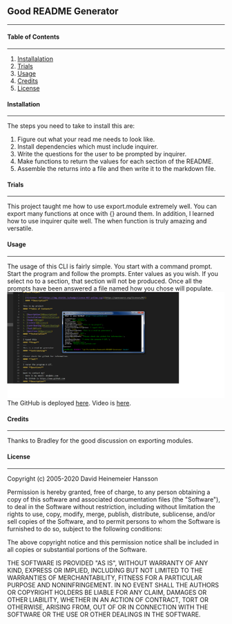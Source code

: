 ## **Good README Generator**

---

#### **Table of Contents**

---

1. [Installalation](#installation)
1. [Trials](#trials)
1. [Usage](#usage)
1. [Credits](#credits)
1. [License](#license)

#### **Installation**

---

The steps you need to take to install this are:

1. Figure out what your read me needs to look like.
1. Install dependencies which must include inquirer.
1. Write the questions for the user to be prompted by inquirer.
1. Make functions to return the values for each section of the README.
1. Assemble the returns into a file and then write it to the markdown file.

#### **Trials**

---

This project taught me how to use export.module extremely well. You can export many functions at once with {} around them. In addition, I learned how to use inquirer quite well. The when function is truly amazing and versatile.

#### **Usage**

---

The usage of this CLI is fairly simple. You start with a command prompt.
Start the program and follow the prompts. Enter values as you wish. If you select no to a section, that section will not be produced. Once all the prompts have been answered a file named how you chose will populate.
![picture of the app](./utils/Images/screenshot.png)
The GitHub is deployed [here](https://github.com/jerler1/README-Generator).
Video is [here](https://drive.google.com/file/d/1-wcmLxNJa7t3M1FPF-5thgqAhxE2hGxv/view).

#### **Credits**

---

Thanks to Bradley for the good discussion on exporting modules.

#### **License**

---

Copyright (c) 2005-2020 David Heinemeier Hansson

Permission is hereby granted, free of charge, to any person obtaining
a copy of this software and associated documentation files (the
"Software"), to deal in the Software without restriction, including
without limitation the rights to use, copy, modify, merge, publish,
distribute, sublicense, and/or sell copies of the Software, and to
permit persons to whom the Software is furnished to do so, subject to
the following conditions:

The above copyright notice and this permission notice shall be
included in all copies or substantial portions of the Software.

THE SOFTWARE IS PROVIDED "AS IS", WITHOUT WARRANTY OF ANY KIND,
EXPRESS OR IMPLIED, INCLUDING BUT NOT LIMITED TO THE WARRANTIES OF
MERCHANTABILITY, FITNESS FOR A PARTICULAR PURPOSE AND
NONINFRINGEMENT. IN NO EVENT SHALL THE AUTHORS OR COPYRIGHT HOLDERS BE
LIABLE FOR ANY CLAIM, DAMAGES OR OTHER LIABILITY, WHETHER IN AN ACTION
OF CONTRACT, TORT OR OTHERWISE, ARISING FROM, OUT OF OR IN CONNECTION
WITH THE SOFTWARE OR THE USE OR OTHER DEALINGS IN THE SOFTWARE.
